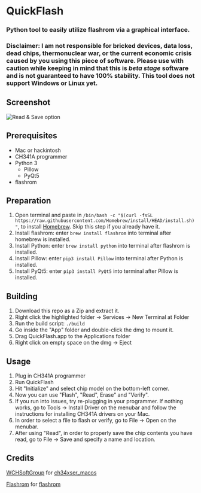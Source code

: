 # QuickFlash
### Python tool to easily utilize flashrom via a graphical interface. 

### Disclaimer: I am not responsible for bricked devices, data loss, dead chips, thermonuclear war, or the current economic crisis caused by you using this piece of software. Please use with caution while keeping in mind that this is *beta stage* software and is not guaranteed to have 100% stability. This tool does not support Windows or Linux yet.

## Screenshot
<picture>
  <source media="(prefers-color-scheme: dark)" srcset="https://github.com/RestlessGoose/QuickFlash/blob/main/Extra/Screenshots/dark.png?raw=true">
  <source media="(prefers-color-scheme: light)" srcset="https://github.com/RestlessGoose/QuickFlash/blob/main/Extra/Screenshots/light.png?raw=true">
  <img alt="Read & Save option">
</picture>


Prerequisites
-------------
- Mac or hackintosh
- CH341A programmer
- Python 3
    - Pillow
    - PyQt5
- flashrom

Preparation
-----------
1. Open terminal and paste in `/bin/bash -c "$(curl -fsSL https://raw.githubusercontent.com/Homebrew/install/HEAD/install.sh)"`, to install [Homebrew](https://brew.sh/). Skip this step if you already have it.
2. Install flashrom: enter `brew install flashrom` into terminal after homebrew is installed.
3. Install Python: enter `brew install python` into terminal after flashrom is installed.
4. Install Pillow: enter `pip3 install Pillow` into terminal after Python is installed.
5. Install PyQt5: enter `pip3 install PyQt5` into terminal after Pillow is installed.

Building
--------
1. Download this repo as a Zip and extract it.
2. Right click the highlighted folder -> Services -> New Terminal at Folder
3. Run the build script: `./build`
4. Go inside the "App" folder and double-click the dmg to mount it.
5. Drag QuickFlash.app to the Applications folder
6. Right click on empty space on the dmg -> Eject

Usage
-----
1. Plug in CH341A programmer
2. Run QuickFlash
3. Hit "Initialize" and select chip model on the bottom-left corner.
4. Now you can use "Flash", "Read", Erase" and "Verify".
5. If you run into issues, try re-plugging in your programmer. If nothing works, go to Tools -> Install Driver on the menubar and follow the instructions for installing CH341A drivers on your Mac.
6. In order to select a file to flash or verify, go to File -> Open on the menubar.
7. After using "Read", in order to properly save the chip contents you have read, go to File -> Save and specify a name and location.

Credits
-------
[WCHSoftGroup](https://github.com/WCHSoftGroup) for [ch34xser_macos](https://github.com/WCHSoftGroup/ch34xser_macos)

[Flashrom](https://www.flashrom.org/Flashrom) for [flashrom](https://github.com/flashrom/flashrom)

